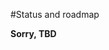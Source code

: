 <!---Licensed by Andrea Parodi under http://creativecommons.org/licenses/by-sa/3.0/deed.it-->

#Status and roadmap

**Sorry, TBD**